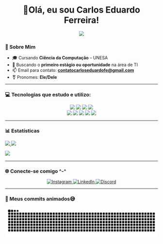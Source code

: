<h1 align="center">👋Olá, eu sou Carlos Eduardo Ferreira! </h1>
<div align="center">
  <img height="150" src="https://media.giphy.com/media/ZVik7pBtu9dNS/giphy.gif" />
</div>

### 🚀 Sobre Mim
- 🎓 Cursando **Ciência da Computação** – UNESA
- 👀 Buscando o **primeiro estágio ou oportunidade** na área de TI
- 📫 Email para contato: **contatocarloseduardofe@gmail.com**
- ⚧️ Pronomes: **Ele/Dele**
  
---
### 💻 Tecnologias que estudo e utilizo:
<p align="center">
  <img src="https://cdn.jsdelivr.net/gh/devicons/devicon/icons/python/python-original.svg" height="60"/>
  <img src="https://cdn.jsdelivr.net/gh/devicons/devicon/icons/mysql/mysql-original.svg" height="60"/>
  <img src="https://cdn.jsdelivr.net/gh/devicons/devicon/icons/javascript/javascript-original.svg" height="60"/>
  <img src="https://cdn.jsdelivr.net/gh/devicons/devicon/icons/html5/html5-original.svg" height="60"/><br>
  <img src="https://cdn.jsdelivr.net/gh/devicons/devicon/icons/css3/css3-original.svg" height="60"/>
  <img src="https://cdn.jsdelivr.net/gh/devicons/devicon/icons/postgresql/postgresql-original.svg" height="60"/>
  <img src="https://cdn.jsdelivr.net/gh/devicons/devicon/icons/git/git-original.svg" height="60"/>
  <img src="https://streamlit.io/images/brand/streamlit-mark-color.png" height="60"/>
  <img src="https://cdn.jsdelivr.net/gh/devicons/devicon/icons/pandas/pandas-original.svg" height="60"/>
</p>

---

### 📊 Estatísticas
<p align="left">
  <a href="https://github.com/Carloseduardo-dev">
    <img height="160em" src="https://github-readme-stats.vercel.app/api?username=Carloseduardo-dev&show_icons=true&theme=merko&count_private=true&hide_border=1" />
    <img height="160em" src="https://github-readme-stats.vercel.app/api/top-langs/?username=Carloseduardo-dev&layout=compact&theme=merko&hide_border=1" />
  </a>
</p>

<p align="left">
  <a href="https://github.com/Carloseduardo-dev">
    <img width="67%" src="https://github-readme-streak-stats.herokuapp.com/?user=Carloseduardo-dev&theme=merko&hide_border=1" />
  </a>
</p>

---

### 🌐 Conecte-se comigo ^-^

<p align="center">
  <a href="https://www.instagram.com/im_cadu01/" target="_blank">
   <img src="https://cdn.simpleicons.org/instagram/E4405F" height="60" alt="Instagram"/>
  </a>
  <a href="https://linkedin.com/in/carlos-eduardo-ferreira-132295200" target="_blank">
    <img src="https://cdn.jsdelivr.net/gh/devicons/devicon/icons/linkedin/linkedin-original.svg" height="60" alt="LinkedIn"/>
  </a>
  <a href="https://discord.com/users/cadu_021" target="_blank">
   <img src="https://cdn.simpleicons.org/discord/5865F2" height="60" alt="Discord" />
  </a>
</p>

---
### 🐍 Meus commits animados😅
![snake gif](https://github.com/Carloseduardo-dev/Carloseduardo-dev/blob/output/github-snake.svg)

